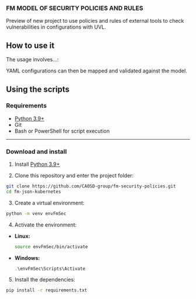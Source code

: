 ### FM MODEL OF SECURITY POLICIES AND RULES

Preview of new project to use policies and rules of external tools to check vulnerabilities in configurations with UVL.



## How to use it

The usage involves...:

YAML configurations can then be mapped and validated against the model.

## Using the scripts

### Requirements

- [Python 3.9+](https://www.python.org/)
- Git
- Bash or PowerShell for script execution

---

### Download and install

1. Install [Python 3.9+](https://www.python.org/)

2. Clone this repository and enter the project folder:
  ```bash
  git clone https://github.com/CAOSD-group/fm-security-policies.git
  cd fm-json-kubernetes
  ```
3. Create a virtual environment:

  ```bash
  python -m venv envFmSec
  ```

4. Activate the environment:

  - **Linux:**
    ```bash
    source envFmSec/bin/activate
    ```
  - **Windows:**
    ```powershell
    .\envFmSec\Scripts\Activate
    ```

5. Install the dependencies:

  ```bash
  pip install -r requirements.txt
  ```
